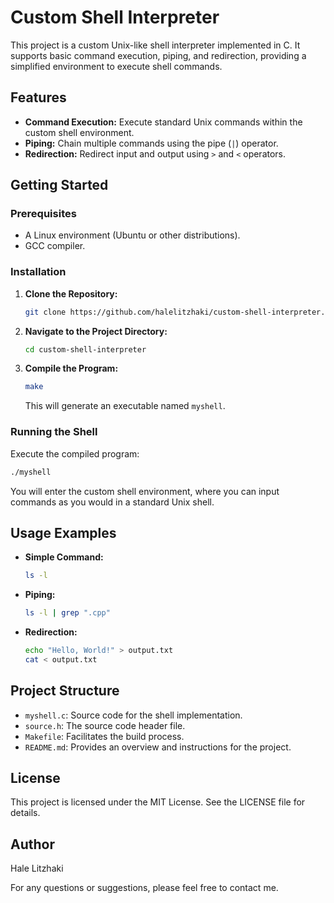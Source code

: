 # Custom Shell Interpreter

This project is a custom Unix-like shell interpreter implemented in C. It supports basic command execution, piping, and redirection, providing a simplified environment to execute shell commands.

## Features

- **Command Execution:** Execute standard Unix commands within the custom shell environment.
- **Piping:** Chain multiple commands using the pipe (`|`) operator.
- **Redirection:** Redirect input and output using `>` and `<` operators.

## Getting Started

### Prerequisites

- A Linux environment (Ubuntu or other distributions).
- GCC compiler.

### Installation

1. **Clone the Repository:**

   ```bash
   git clone https://github.com/halelitzhaki/custom-shell-interpreter.git
   ```

2. **Navigate to the Project Directory:**

   ```bash
   cd custom-shell-interpreter
   ```

3. **Compile the Program:**

   ```bash
   make
   ```

   This will generate an executable named `myshell`.

### Running the Shell

Execute the compiled program:

```bash
./myshell
```

You will enter the custom shell environment, where you can input commands as you would in a standard Unix shell.

## Usage Examples

- **Simple Command:**

  ```bash
  ls -l
  ```

- **Piping:**

  ```bash
  ls -l | grep ".cpp"
  ```

- **Redirection:**

  ```bash
  echo "Hello, World!" > output.txt
  cat < output.txt
  ```

## Project Structure

- `myshell.c`: Source code for the shell implementation.
- `source.h`: The source code header file.
- `Makefile`: Facilitates the build process.
- `README.md`: Provides an overview and instructions for the project.

## License

This project is licensed under the MIT License. See the LICENSE file for details.

## Author

Hale Litzhaki

For any questions or suggestions, please feel free to contact me.

